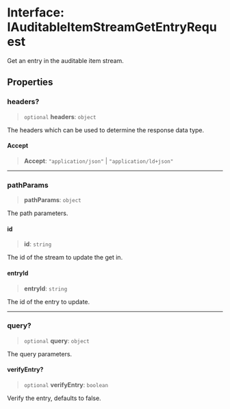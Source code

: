 # Interface: IAuditableItemStreamGetEntryRequest

Get an entry in the auditable item stream.

## Properties

### headers?

> `optional` **headers**: `object`

The headers which can be used to determine the response data type.

#### Accept

> **Accept**: `"application/json"` \| `"application/ld+json"`

***

### pathParams

> **pathParams**: `object`

The path parameters.

#### id

> **id**: `string`

The id of the stream to update the get in.

#### entryId

> **entryId**: `string`

The id of the entry to update.

***

### query?

> `optional` **query**: `object`

The query parameters.

#### verifyEntry?

> `optional` **verifyEntry**: `boolean`

Verify the entry, defaults to false.
